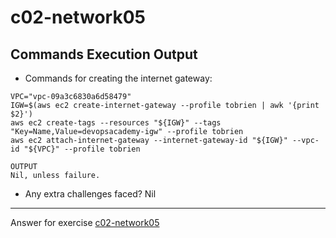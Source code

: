 # c02-network05

## Commands Execution Output

- Commands for creating the internet gateway:
```
VPC="vpc-09a3c6830a6d58479"
IGW=$(aws ec2 create-internet-gateway --profile tobrien | awk '{print $2}')
aws ec2 create-tags --resources "${IGW}" --tags "Key=Name,Value=devopsacademy-igw" --profile tobrien
aws ec2 attach-internet-gateway --internet-gateway-id "${IGW}" --vpc-id "${VPC}" --profile tobrien

OUTPUT
Nil, unless failure.
```

- Any extra challenges faced? Nil


<!-- Don't change anything below this point-->
***
Answer for exercise [c02-network05](https://github.com/devopsacademyau/academy/blob/893381c6f0b69434d9e8597d3d4b1c17f9bc1371/classes/02class/exercises/c02-network05/README.md)
